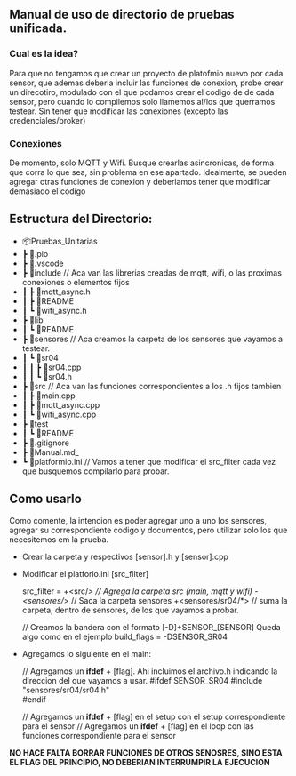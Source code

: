 ## Manual de uso de directorio de pruebas unificada.

### Cual es la idea?
Para que no tengamos que crear un proyecto de platofmio nuevo por cada sensor, que ademas deberia incluir las funciones de conexion, probe crear un direcotiro, modulado con el que podamos crear el codigo de de cada sensor, pero cuando lo compilemos solo llamemos al/los que querramos testear. Sin tener que modificar las conexiones (excepto las credenciales/broker) 

### Conexiones
De momento, solo MQTT y Wifi. Busque crearlas asincronicas, de forma que corra lo que sea, sin problema en ese apartado.
Idealmente, se pueden agregar otras funciones de conexion y deberiamos tener que modificar demasiado el codigo

## Estructura del Directorio:

- 📦Pruebas_Unitarias
-  ┣ 📂.pio
-  ┣ 📂.vscode
-  ┣ 📂include              // Aca van las librerias creadas de mqtt, wifi, o las proximas conexiones o elementos fijos
-  ┃ ┣ 📜mqtt_async.h
-  ┃ ┣ 📜README
-  ┃ ┗ 📜wifi_async.h
-  ┣ 📂lib
-  ┃ ┗ 📜README
-  ┣ 📂sensores             // Aca creamos la carpeta de los sensores que vayamos a testear. 
-  ┃ ┗ 📂sr04
-  ┃ ┃ ┣ 📜sr04.cpp
-  ┃ ┃ ┗ 📜sr04.h
-  ┣ 📂src                  // Aca van las funciones correspondientes a los .h fijos tambien
-  ┃ ┣ 📜main.cpp
-  ┃ ┣ 📜mqtt_async.cpp
-  ┃ ┗ 📜wifi_async.cpp
-  ┣ 📂test
-  ┃ ┗ 📜README
-  ┣ 📜.gitignore
-  ┣ 📜Manual.md_
-  ┗ 📜platformio.ini       // Vamos a tener que modificar el src_filter cada vez que busquemos compilarlo para probar.

## Como usarlo
Como comente, la intencion es poder agregar uno a uno los sensores, agregar su correspondiente codigo y documentos, pero utilizar solo los que necesitemos em la prueba.

- Crear la carpeta y respectivos [sensor].h y [sensor].cpp
- Modificar el platforio.ini [src_filter]
    
    src_filter =
        +<src/*>            // Agrega la carpeta src (main, mqtt y wifi)
        -<sensores/*>       // Saca la carpeta sensores
        +<sensores/sr04/*>  // suma la carpeta, dentro de sensores, de los que vayamos a probar. 

    // Creamos la bandera con el formato [-D]+SENSOR_[SENSOR] Queda algo como en el ejemplo
    build_flags = -DSENSOR_SR04

- Agregamos lo siguiente en el main:
    
    // Agregamos un **ifdef** + [flag]. Ahi incluimos el archivo.h indicando la direccion del que vayamos a usar.
    #ifdef SENSOR_SR04
        #include "sensores/sr04/sr04.h"    
    #endif

    // Agregamos un **ifdef** + [flag] en el setup con el setup correspondiente para el sensor
    // Agregamos un **ifdef** + [flag] en el loop con las funciones correspondiente para el sensor

**NO HACE FALTA BORRAR FUNCIONES DE OTROS SENOSRES, SINO ESTA EL FLAG DEL PRINCIPIO, NO DEBERIAN INTERRUMPIR LA EJECUCION**